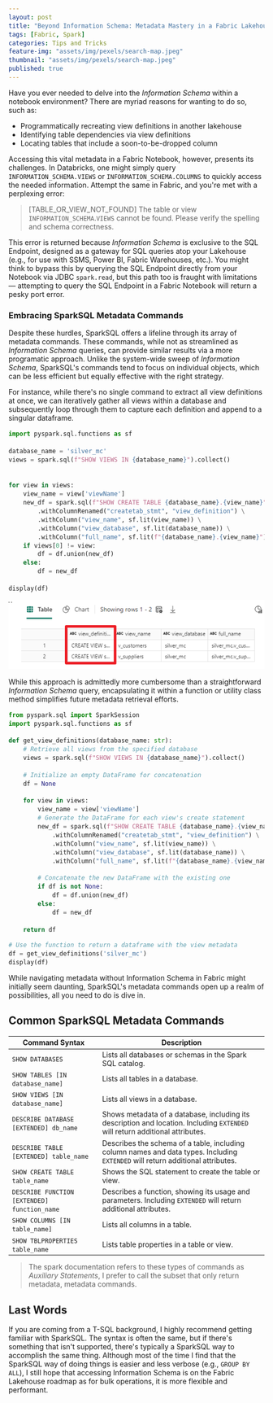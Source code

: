 ```yaml
---
layout: post
title: "Beyond Information Schema: Metadata Mastery in a Fabric Lakehouse"
tags: [Fabric, Spark]
categories: Tips and Tricks
feature-img: "assets/img/pexels/search-map.jpeg"
thumbnail: "assets/img/pexels/search-map.jpeg"
published: true
---
```

Have you ever needed to delve into the _Information Schema_ within a notebook environment? There are myriad reasons for wanting to do so, such as:
- Programmatically recreating view definitions in another lakehouse
- Identifying table dependencies via view definitions
- Locating tables that include a soon-to-be-dropped column

Accessing this vital metadata in a Fabric Notebook, however, presents its challenges. In Databricks, one might simply query `INFORMATION_SCHEMA.VIEWS` or `INFORMATION_SCHEMA.COLUMNS` to quickly access the needed information. Attempt the same in Fabric, and you're met with a perplexing error:
> [TABLE_OR_VIEW_NOT_FOUND] The table or view `INFORMATION_SCHEMA`.`VIEWS` cannot be found. Please verify the spelling and schema correctness.

This error is returned because _Information Schema_ is exclusive to the SQL Endpoint, designed as a gateway for SQL queries atop your Lakehouse (e.g., for use with SSMS, Power BI, Fabric Warehouses, etc.). You might think to bypass this by querying the SQL Endpoint directly from your Notebook via JDBC `spark.read`, but this path too is fraught with limitations — attempting to query the SQL Endpoint in a Fabric Notebook will return a pesky port error.

### Embracing SparkSQL Metadata Commands

Despite these hurdles, SparkSQL offers a lifeline through its array of metadata commands. These commands, while not as streamlined as _Information Schema_ queries, can provide similar results via a more programatic approach. Unlike the system-wide sweep of _Information Schema_, SparkSQL's commands tend to focus on individual objects, which can be less efficient but equally effective with the right strategy.

For instance, while there's no single command to extract all view definitions at once, we can iteratively gather all views within a database and subsequently loop through them to capture each definition and append to a singular dataframe.

```python
import pyspark.sql.functions as sf

database_name = 'silver_mc'
views = spark.sql(f"SHOW VIEWS IN {database_name}").collect()


for view in views:
    view_name = view['viewName']
    new_df = spark.sql(f"SHOW CREATE TABLE {database_name}.{view_name}") \
        .withColumnRenamed("createtab_stmt", "view_definition") \
        .withColumn("view_name", sf.lit(view_name)) \
        .withColumn("view_database", sf.lit(database_name)) \
        .withColumn("full_name", sf.lit(f"{database_name}.{view_name}"))
    if views[0] != view:
        df = df.union(new_df)
    else:
        df = new_df

display(df)
```

![Get view definitions](/assets/img/posts/Fabric-Lakehouse-Information-Schema/results.png)

While this approach is admittedly more cumbersome than a straightforward _Information Schema_ query, encapsulating it within a function or utility class method simplifies future metadata retrieval efforts.

```python
from pyspark.sql import SparkSession
import pyspark.sql.functions as sf

def get_view_definitions(database_name: str):
    # Retrieve all views from the specified database
    views = spark.sql(f"SHOW VIEWS IN {database_name}").collect()
    
    # Initialize an empty DataFrame for concatenation
    df = None

    for view in views:
        view_name = view['viewName']
        # Generate the DataFrame for each view's create statement
        new_df = spark.sql(f"SHOW CREATE TABLE {database_name}.{view_name}") \
            .withColumnRenamed("createtab_stmt", "view_definition") \
            .withColumn("view_name", sf.lit(view_name)) \
            .withColumn("view_database", sf.lit(database_name)) \
            .withColumn("full_name", sf.lit(f"{database_name}.{view_name}"))
        
        # Concatenate the new DataFrame with the existing one
        if df is not None:
            df = df.union(new_df)
        else:
            df = new_df

    return df
```

```python
# Use the function to return a dataframe with the view metadata
df = get_view_definitions('silver_mc')
display(df)
```

While navigating metadata without Information Schema in Fabric might initially seem daunting, SparkSQL's metadata commands open up a realm of possibilities, all you need to do is dive in.

## Common SparkSQL Metadata Commands

| Command Syntax                          | Description                                             |
|-----------------------------------------|---------------------------------------------------------|
| `SHOW DATABASES`                        | Lists all databases or schemas in the Spark SQL catalog.           |
| `SHOW TABLES [IN database_name]`        | Lists all tables in a database.                         |
| `SHOW VIEWS [IN database_name]`         | Lists all views in a database.                          |
| `DESCRIBE DATABASE [EXTENDED] db_name`  | Shows metadata of a database, including its description and location. Including `EXTENDED` will return additional attributes. |
| `DESCRIBE TABLE [EXTENDED] table_name`  | Describes the schema of a table, including column names and data types. Including `EXTENDED` will return additional attributes. |
| `SHOW CREATE TABLE table_name`          | Shows the SQL statement to create the table or view.    |
| `DESCRIBE FUNCTION [EXTENDED] function_name` | Describes a function, showing its usage and parameters. Including `EXTENDED` will return additional attributes. |
| `SHOW COLUMNS [IN table_name]`          | Lists all columns in a table.                           |
| `SHOW TBLPROPERTIES table_name`          | Lists table properties in a table or view.             |

> The spark documentation refers to these types of commands as _Auxiliary Statements_, I prefer to call the subset that only return metadata, metadata commands.

## Last Words
If you are coming from a T-SQL background, I highly recommend getting familiar with SparkSQL. The syntax is often the same, but if there's something that isn't supported, there's typically a SparkSQL way to accomplish the same thing. Although most of the time I find that the SparkSQL way of doing things is easier and less verbose (e.g., `GROUP BY ALL`), I still hope that accessing Information Schema is on the Fabric Lakehouse roadmap as for bulk operations, it is more flexible and performant.